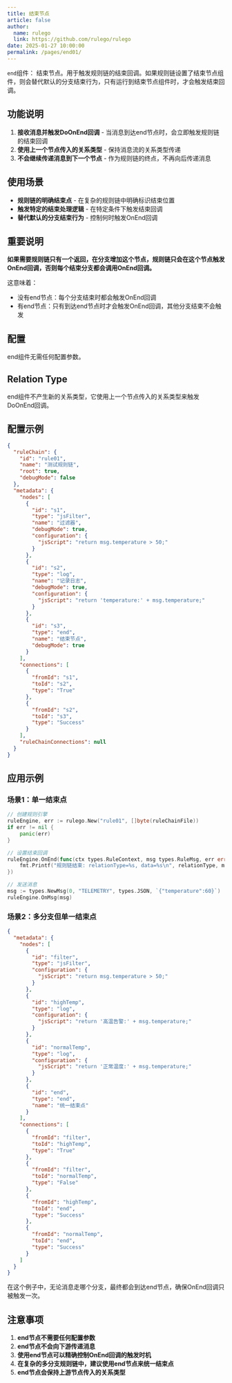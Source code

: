 ```yaml
---
title: 结束节点
article: false
author: 
  name: rulego
  link: https://github.com/rulego/rulego
date: 2025-01-27 10:00:00
permalink: /pages/end01/
---
```


`end`组件：<Badge text="v0.33.0+"/> 结束节点。用于触发规则链的结束回调。如果规则链设置了结束节点组件，则会替代默认的分支结束行为，只有运行到结束节点组件时，才会触发结束回调。

## 功能说明

1. **接收消息并触发DoOnEnd回调** - 当消息到达end节点时，会立即触发规则链的结束回调
2. **使用上一个节点传入的关系类型** - 保持消息流的关系类型传递
3. **不会继续传递消息到下一个节点** - 作为规则链的终点，不再向后传递消息

## 使用场景

- **规则链的明确结束点** - 在复杂的规则链中明确标识结束位置
- **触发特定的结束处理逻辑** - 在特定条件下触发结束回调
- **替代默认的分支结束行为** - 控制何时触发OnEnd回调

## 重要说明

**如果需要规则链只有一个返回，在分支增加这个节点，规则链只会在这个节点触发OnEnd回调，否则每个结束分支都会调用OnEnd回调。**

这意味着：
- 没有end节点：每个分支结束时都会触发OnEnd回调
- 有end节点：只有到达end节点时才会触发OnEnd回调，其他分支结束不会触发

## 配置

end组件无需任何配置参数。

## Relation Type

end组件不产生新的关系类型，它使用上一个节点传入的关系类型来触发DoOnEnd回调。

## 配置示例

```json
{
  "ruleChain": {
    "id": "rule01",
    "name": "测试规则链",
    "root": true,
    "debugMode": false
  },
  "metadata": {
    "nodes": [
      {
        "id": "s1",
        "type": "jsFilter",
        "name": "过滤器",
        "debugMode": true,
        "configuration": {
          "jsScript": "return msg.temperature > 50;"
        }
      },
      {
        "id": "s2",
        "type": "log",
        "name": "记录日志",
        "debugMode": true,
        "configuration": {
          "jsScript": "return 'temperature:' + msg.temperature;"
        }
      },
      {
        "id": "s3",
        "type": "end",
        "name": "结束节点",
        "debugMode": true
      }
    ],
    "connections": [
      {
        "fromId": "s1",
        "toId": "s2",
        "type": "True"
      },
      {
        "fromId": "s2",
        "toId": "s3",
        "type": "Success"
      }
    ],
    "ruleChainConnections": null
  }
}
```

## 应用示例

### 场景1：单一结束点

```go
// 创建规则引擎
ruleEngine, err := rulego.New("rule01", []byte(ruleChainFile))
if err != nil {
    panic(err)
}

// 设置结束回调
ruleEngine.OnEnd(func(ctx types.RuleContext, msg types.RuleMsg, err error, relationType string) {
    fmt.Printf("规则链结束: relationType=%s, data=%s\n", relationType, msg.Data)
})

// 发送消息
msg := types.NewMsg(0, "TELEMETRY", types.JSON, `{"temperature":60}`)
ruleEngine.OnMsg(msg)
```

### 场景2：多分支但单一结束点

```json
{
  "metadata": {
    "nodes": [
      {
        "id": "filter",
        "type": "jsFilter",
        "configuration": {
          "jsScript": "return msg.temperature > 50;"
        }
      },
      {
        "id": "highTemp",
        "type": "log",
        "configuration": {
          "jsScript": "return '高温告警:' + msg.temperature;"
        }
      },
      {
        "id": "normalTemp",
        "type": "log",
        "configuration": {
          "jsScript": "return '正常温度:' + msg.temperature;"
        }
      },
      {
        "id": "end",
        "type": "end",
        "name": "统一结束点"
      }
    ],
    "connections": [
      {
        "fromId": "filter",
        "toId": "highTemp",
        "type": "True"
      },
      {
        "fromId": "filter",
        "toId": "normalTemp",
        "type": "False"
      },
      {
        "fromId": "highTemp",
        "toId": "end",
        "type": "Success"
      },
      {
        "fromId": "normalTemp",
        "toId": "end",
        "type": "Success"
      }
    ]
  }
}
```

在这个例子中，无论消息走哪个分支，最终都会到达end节点，确保OnEnd回调只被触发一次。

## 注意事项

1. **end节点不需要任何配置参数**
2. **end节点不会向下游传递消息**
3. **使用end节点可以精确控制OnEnd回调的触发时机**
4. **在复杂的多分支规则链中，建议使用end节点来统一结束点**
5. **end节点会保持上游节点传入的关系类型**